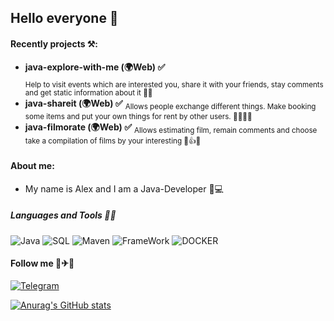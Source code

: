 ## Hello everyone 👋
#### Recently projects ⚒️:

* **java-explore-with-me (🌍Web) ✅** \
<sub>Help to visit events which are interested you, 
share it with your friends, stay comments and get static information about it 🥂📆 </sub>
* **java-shareit (🌍Web) ✅**
<sub>Allows people exchange different things. 
Make booking some items and put your own things for rent 
by other users. 🤝🏼🔄📜 </sub>
* **java-filmorate (🌍Web) ✅**
<sub>Allows estimating film, remain comments and 
choose take a compilation of films by your interesting 🎦👍🍿</sub>
#### About me:
* My name is Alex and I am a Java-Developer 🎸💻
##### Languages and Tools 👅🔧
![Java](https://img.shields.io/badge/-Java-red?style=for-the-badge&logo=oracle)
![SQL](https://img.shields.io/badge/-SQL-ed?style=for-the-badge&logo=PostgreSql)
![Maven](https://img.shields.io/badge/-Maven-pink?style=for-the-badge&logo=apacheMaven)
![FrameWork](https://img.shields.io/badge/-Spring_Boot-yellow?style=for-the-badge&logo=Springboot)
![DOCKER](https://img.shields.io/badge/-Docker-green?style=for-the-badge&logo=Docker)

#### Follow me 🚗✈🚢
[![Telegram](https://img.shields.io/badge/-Telegram-blue?style=for-the-badge&logo=telegram)](https://t.me/Alex_Alex00)

[![Anurag's GitHub stats](https://github-readme-stats.vercel.app/api?username=AlexKlinkov&show_icons=true&theme=onedark)](https://github.com/anuraghazra/github-readme-stats)

